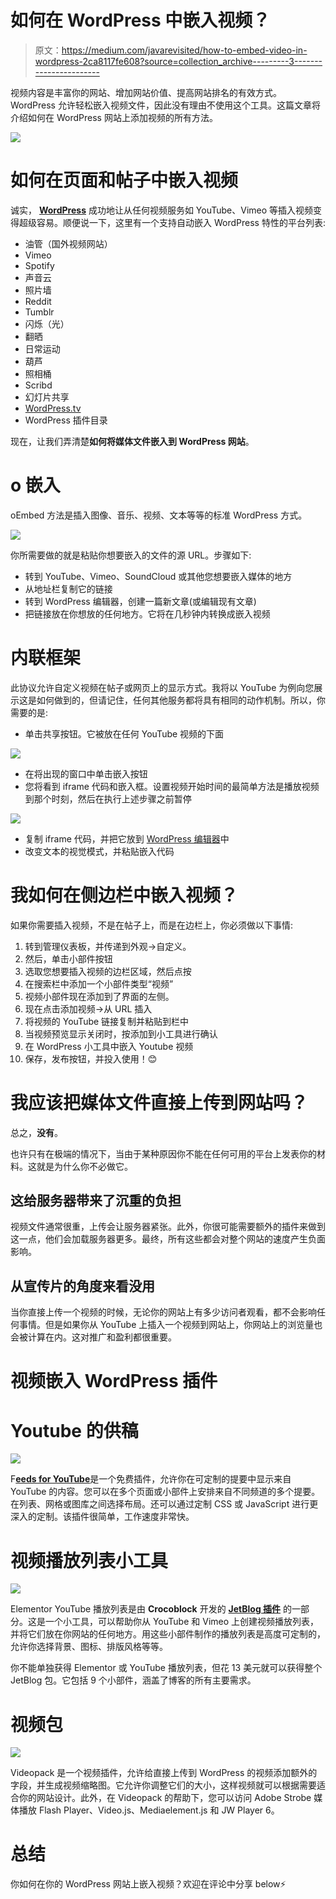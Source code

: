 # 如何在 WordPress 中嵌入视频？

> 原文：<https://medium.com/javarevisited/how-to-embed-video-in-wordpress-2ca8117fe608?source=collection_archive---------3----------------------->

视频内容是丰富你的网站、增加网站价值、提高网站排名的有效方式。WordPress 允许轻松嵌入视频文件，因此没有理由不使用这个工具。这篇文章将介绍如何在 WordPress 网站上添加视频的所有方法。

![](img/6e43239b2aa84cbe407888e2f8829a68.png)

# 如何在页面和帖子中嵌入视频

诚实， [**WordPress**](/javarevisited/5-best-wordpress-courses-for-beginners-and-experienced-website-developers-b45f7976ee40) 成功地让从任何视频服务如 YouTube、Vimeo 等插入视频变得超级容易。顺便说一下，这里有一个支持自动嵌入 WordPress 特性的平台列表:

*   油管（国外视频网站）
*   Vimeo
*   Spotify
*   声音云
*   照片墙
*   Reddit
*   Tumblr
*   闪烁（光）
*   翻晒
*   日常运动
*   葫芦
*   照相桶
*   Scribd
*   幻灯片共享
*   [WordPress.tv](http://WordPress.tv)
*   WordPress 插件目录

现在，让我们弄清楚**如何将媒体文件嵌入到 WordPress 网站**。

# o 嵌入

oEmbed 方法是插入图像、音乐、视频、文本等等的标准 WordPress 方式。

![](img/76516adc790f49c68d5f90fe2b0b4f5c.png)

你所需要做的就是粘贴你想要嵌入的文件的源 URL。步骤如下:

*   转到 YouTube、Vimeo、SoundCloud 或其他您想要嵌入媒体的地方
*   从地址栏复制它的链接
*   转到 WordPress 编辑器，创建一篇新文章(或编辑现有文章)
*   把链接放在你想放的任何地方。它将在几秒钟内转换成嵌入视频

# 内联框架

此协议允许自定义视频在帖子或网页上的显示方式。我将以 YouTube 为例向您展示这是如何做到的，但请记住，任何其他服务都将具有相同的动作机制。所以，你需要的是:

*   单击共享按钮。它被放在任何 YouTube 视频的下面

![](img/70312e3e229a84cd583a48922851fc17.png)

*   在将出现的窗口中单击嵌入按钮
*   您将看到 iframe 代码和嵌入框。设置视频开始时间的最简单方法是播放视频到那个时刻，然后在执行上述步骤之前暂停

![](img/f76ed50295a237eba3c1b7bb0c3ea67d.png)

*   复制 iframe 代码，并把它放到 [WordPress 编辑器](https://javarevisited.blogspot.com/2020/08/top-5-courses-to-learn-wordpress-in.html)中
*   改变文本的视觉模式，并粘贴嵌入代码

# 我如何在侧边栏中嵌入视频？

如果你需要插入视频，不是在帖子上，而是在边栏上，你必须做以下事情:

1.  转到管理仪表板，并传递到外观->自定义。
2.  然后，单击小部件按钮
3.  选取您想要插入视频的边栏区域，然后点按
4.  在搜索栏中添加一个小部件类型“视频”
5.  视频小部件现在添加到了界面的左侧。
6.  现在点击添加视频→从 URL 插入
7.  将视频的 YouTube 链接复制并粘贴到栏中
8.  当视频预览显示关闭时，按添加到小工具进行确认
9.  在 WordPress 小工具中嵌入 Youtube 视频
10.  保存，发布按钮，并投入使用！😊

# 我应该把媒体文件直接上传到网站吗？

总之，**没有**。

也许只有在极端的情况下，当由于某种原因你不能在任何可用的平台上发表你的材料。这就是为什么你不必做它。

## 这给服务器带来了沉重的负担

视频文件通常很重，上传会让服务器紧张。此外，你很可能需要额外的插件来做到这一点，他们会加载服务器更多。最终，所有这些都会对整个网站的速度产生负面影响。

## 从宣传片的角度来看没用

当你直接上传一个视频的时候，无论你的网站上有多少访问者观看，都不会影响任何事情。但是如果你从 YouTube 上插入一个视频到网站上，你网站上的浏览量也会被计算在内。这对推广和盈利都很重要。

# 视频嵌入 WordPress 插件

# Youtube 的供稿

![](img/547c398c96d02d816c3a3e2b245cb179.png)

F[**eeds for YouTube**](https://wordpress.org/plugins/feeds-for-youtube/)是一个免费插件，允许你在可定制的提要中显示来自 YouTube 的内容。您可以在多个页面或小部件上安排来自不同频道的多个提要。在列表、网格或图库之间选择布局。还可以通过定制 CSS 或 JavaScript 进行更深入的定制。该插件很简单，工作速度非常快。

# 视频播放列表小工具

![](img/7f8a5632179cb54dc4f9c86d6b9f007e.png)

Elementor YouTube 播放列表是由 **Crocoblock** 开发的 [**JetBlog 插件**](https://crocoblock.com/widgets/video-playlist/?ref=2817) 的一部分。这是一个小工具，可以帮助你从 YouTube 和 Vimeo 上创建视频播放列表，并将它们放在你网站的任何地方。用这些小部件制作的播放列表是高度可定制的，允许你选择背景、图标、排版风格等等。

你不能单独获得 Elementor 或 YouTube 播放列表，但花 13 美元就可以获得整个 JetBlog 包。它包括 9 个小部件，涵盖了博客的所有主要需求。

# 视频包

![](img/daeadf29c30de1e4d327ba635efb28e3.png)

Videopack 是一个视频插件，允许给直接上传到 WordPress 的视频添加额外的字段，并生成视频缩略图。它允许你调整它们的大小，这样视频就可以根据需要适合你的网站设计。此外，在 Videopack 的帮助下，您可以访问 Adobe Strobe 媒体播放 Flash Player、Video.js、Mediaelement.js 和 JW Player 6。

# 总结

你如何在你的 WordPress 网站上嵌入视频？欢迎在评论中分享 below⚡